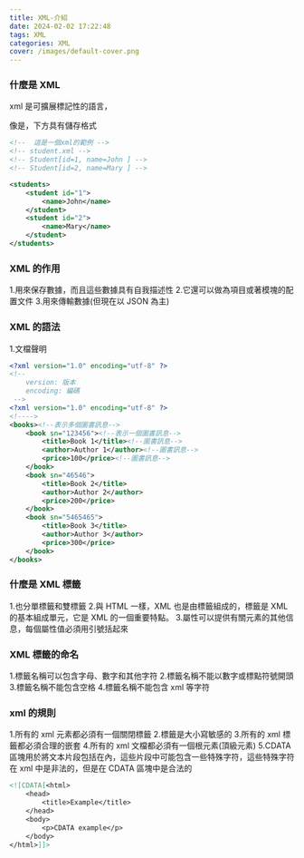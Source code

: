 ```yaml
---
title: XML-介紹
date: 2024-02-02 17:22:48
tags: XML
categories: XML
cover: /images/default-cover.png
---
```


### 什麼是 XML

xml 是可擴展標記性的語言，

<!-- more -->

像是，下方具有儲存格式

```xml
<!--  這是一個xml的範例 -->
<!-- student.xml -->
<!-- Student[id=1, name=John ] -->
<!-- Student[id=2, name=Mary ] -->

<students>
    <student id="1">
        <name>John</name>
    </student>
    <student id="2">
        <name>Mary</name>
    </student>
</students>

```

### XML 的作用

1.用來保存數據，而且這些數據具有自我描述性 2.它還可以做為項目或著模塊的配置文件 3.用來傳輸數據(但現在以 JSON 為主)

### XML 的語法

1.文檔聲明

```xml
<?xml version="1.0" encoding="utf-8" ?>
<!--
    version: 版本
    encoding: 編碼
 -->
<?xml version="1.0" encoding="utf-8" ?>
<!---->
<books><!--表示多個圖書訊息-->
    <book sn="123456"><!--表示一個圖書訊息-->
        <title>Book 1</title><!--圖書訊息-->
        <author>Author 1</author><!--圖書訊息-->
        <price>100</price><!--圖書訊息-->
    </book>
    <book sn="46546">
        <title>Book 2</title>
        <author>Author 2</author>
        <price>200</price>
    </book>
    <book sn="5465465">
        <title>Book 3</title>
        <author>Author 3</author>
        <price>300</price>
    </book>
</books>

```

### 什麼是 XML 標籤

1.也分單標籤和雙標籤 2.與 HTML 一樣，XML 也是由標籤組成的，標籤是 XML 的基本組成單元，它是 XML 的一個重要特點。 3.屬性可以提供有關元素的其他信息，每個屬性值必須用引號括起來

### XML 標籤的命名

1.標籤名稱可以包含字母、數字和其他字符 2.標籤名稱不能以數字或標點符號開頭 3.標籤名稱不能包含空格 4.標籤名稱不能包含 xml 等字符

### xml 的規則

1.所有的 xml 元素都必須有一個關閉標籤 2.標籤是大小寫敏感的 3.所有的 xml 標籤都必須合理的嵌套 4.所有的 xml 文檔都必須有一個根元素(頂級元素)
5.CDATA 區塊用於將文本片段包括在內，這些片段中可能包含一些特殊字符，這些特殊字符在 xml 中是非法的，但是在 CDATA 區塊中是合法的

```xml
<![CDATA[<html>
    <head>
        <title>Example</title>
    </head>
    <body>
        <p>CDATA example</p>
    </body>
</html>]]>
```
